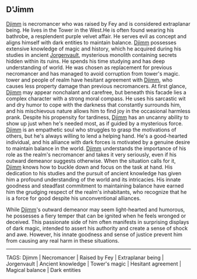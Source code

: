 ## D'Jimm

[Djimm](.md) is necromancer who was raised by Fey and is considered extraplanar being. He lives in the Tower in the West.He is often found 
wearing his bathrobe, a resplendent purple velvet affair. He serves evil as concept and aligns himself with dark entities to maintain 
balance. [Djimm](.md) possesses extensive knowledge of magic and history, which he acquired during his studies in ancient [Jorgenvault](../Places/Jorgenvault.md), 
mysterious monolith containing secrets hidden within its ruins. He spends his time studying and has deep understanding of world. He was 
chosen as replacement for previous necromancer and has managed to avoid corruption from tower's magic. tower and people of realm have 
hesitant agreement with [Djimm](.md), who causes less property damage than previous necromancers. At first glance, [Djimm](.md) may appear nonchalant 
and carefree, but beneath this facade lies a complex character with a strong moral compass. He uses his sarcastic wit and dry humor to 
cope with the darkness that constantly surrounds him, and his mischievous nature allows him to find joy in the occasional harmless 
prank. Despite his propensity for tardiness, [Djimm](.md) has an uncanny ability to show up just when he's needed most, as if guided by a 
mysterious force. [Djimm](.md) is an empathetic soul who struggles to grasp the motivations of others, but he's always willing to lend a 
helping hand. He's a good-hearted individual, and his alliance with dark forces is motivated by a genuine desire to maintain balance in 
the world. [Djimm](.md) understands the importance of his role as the realm's necromancer and takes it very seriously, even if his outward 
demeanor suggests otherwise.
When the situation calls for it, [Djimm](.md) knows how to buckle down and focus on the task at hand. His dedication to his studies and the pursuit of ancient knowledge has given him a profound understanding of the world and its intricacies. His innate goodness and steadfast commitment to maintaining balance have earned him the grudging respect of the realm's inhabitants, who recognize that he is a force for good despite his unconventional alliances.

While [Djimm](.md)'s outward demeanor may seem light-hearted and humorous, he possesses a fiery temper that can be ignited when he feels wronged or deceived. This passionate side of him often manifests in surprising displays of dark magic, intended to assert his authority and create a sense of shock and awe. However, his innate goodness and sense of justice prevent him from causing any real harm in these situations.


---
TAGS: Djimm | Necromancer | Raised by Fey | Extraplanar being | Jorgenvault | Ancient knowledge | Tower's magic | Hesitant agreement | Magical balance | Dark entities


